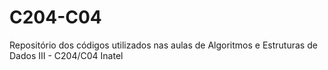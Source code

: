 # C204-C04
Repositório dos códigos utilizados nas aulas de Algoritmos e Estruturas de Dados III - C204/C04 Inatel
